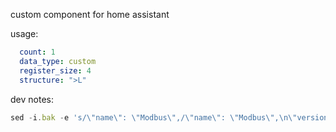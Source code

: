 custom component for home assistant 

usage:

```yaml
  count: 1
  data_type: custom
  register_size: 4
  structure: ">L"
```

dev notes:

```js
sed -i.bak -e 's/\"name\": \"Modbus\",/\"name\": \"Modbus\",\n\"version\": \"21.6.02\",/g' manifest.json
```
